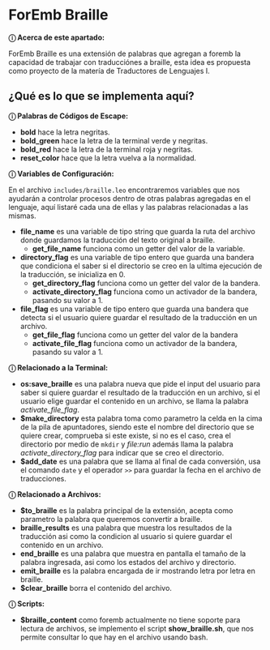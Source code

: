 # ForEmb Braille
**ⓘ Acerca de este apartado:** <br />

ForEmb Braille es una extensión de palabras que agregan a foremb la capacidad de trabajar con traducciónes a braille, esta idea es propuesta como proyecto de la matería de Traductores de Lenguajes I.

## ¿Qué es lo que se implementa aquí?

**ⓘ Palabras de Códigos de Escape:** <br />

* **bold** hace la letra negritas.
* **bold_green** hace la letra de la terminal verde y negritas.
* **bold_red** hace la letra de la terminal roja y negritas.
* **reset_color** hace que la letra vuelva a la normalidad.

**ⓘ Variables de Configuración:** <br />

En el archivo `includes/braille.leo` encontraremos variables que nos ayudarán a controlar procesos dentro de otras palabras agregadas en el lenguaje, aquí listaré cada una de ellas y las palabras relacionadas a las mismas.

* **file_name** es una variable de tipo string que guarda la ruta del archivo donde guardamos la traducción del texto original a braille.
     - **get_file_name** funciona como un getter del valor de la variable.
* **directory_flag** es una variable de tipo entero que guarda una bandera que condiciona el saber si el directorio se creo en la ultima ejecución de la traducción, se inicializa en 0.
     - **get_directory_flag** funciona como un getter del valor de la bandera.
     - **activate_directory_flag** funciona como un activador de la bandera, pasando su valor a 1.
* **file_flag** es una variable de tipo entero que guarda una bandera que detecta si el usuario quiere guardar el resultado de la traducción en un archivo.
     - **get_file_flag** funciona como un getter del valor de la bandera
     - **activate_file_flag** funciona como un activador de la bandera, pasando su valor a 1.

**ⓘ Relacionado a la Terminal:** <br />

* **os:save_braille** es una palabra nueva que pide el input del usuario para saber si quiere guardar el resultado de la traducción en un archivo, si el usuario elige guardar el contenido en un archivo, se llama la palabra *activate_file_flag*.
* **$make_directory** esta palabra toma como parametro la celda en la cima de la pila de apuntadores, siendo este el nombre del directorio que se quiere crear, comprueba si este existe, si no es el caso, crea el directorio por medio de `mkdir` y *file:run* además llama la palabra *activate_directory_flag* para indicar que se creo el directorio.
* **$add_date** es una palabra que se llama al final de cada conversión, usa el comando `date` y el operador `>>` para guardar la fecha en el archivo de traducciones.

**ⓘ Relacionado a Archivos:** <br />

* **$to_braille** es la palabra principal de la extensión, acepta como parametro la palabra que queremos convertir a braille.
* **braille_results** es una palabra que muestra los resultados de la traducción asi como la condicion al usuario si quiere guardar el contenido en un archivo.
* **end_braille** es una palabra que muestra en pantalla el tamaño de la palabra ingresada, asi como los estados del archivo y directorio.
* **emit_braille** es la palabra encargada de ir mostrando letra por letra en braille.
* **$clear_braille** borra el contenido del archivo.

**ⓘ Scripts:** <br />

* **$braille_content** como foremb actualmente no tiene soporte para lectura de archivos, se implemento el script **show_braille.sh**, que nos permite consultar lo que hay en el archivo usando bash.